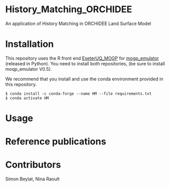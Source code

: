History_Matching_ORCHIDEE
=========================
An application of History Matching in ORCHIDEE Land Surface Model

Installation
============

This repository uses the R front end [ExeterUQ_MOGP](https://github.com/BayesExeter/ExeterUQ_MOGP) for [mogp_emulator](https://github.com/alan-turing-institute/mogp_emulator) (released in Python).  You need to install both repositories, (be sure to install moqp_emulator V0.5).

We recommend that you install and use the conda environment provided in this repository. 

    $ conda install -c conda-forge --name HM --file requirements.txt 
    $ conda activate HM

    
Usage
=====

Reference publications
======================

Contributors
============
Simon Beylat, Nina Raoult 
